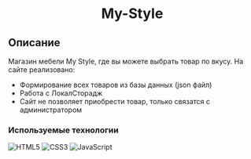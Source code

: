 <h1 align="center">My-Style</h1>

## Описание
Магазин мебели My Style, где вы можете выбрать товар по вкусу.
На сайте реализовано:
+ Формирование всех товаров из базы данных (json файл)
+ Работа с ЛокалСторадж
+ Сайт не позволяет приобрести товар, только связатся с администратором

### Используемые технологии
![HTML5](https://img.shields.io/badge/-HTML5-black?style=flat-square&logo=html5&logoColor=html)
![CSS3](https://img.shields.io/badge/-CSS3-black?style=flat-square&logo=css3&logoColor=css3)
![JavaScript](https://img.shields.io/badge/-JavaScript-black?style=flat-square&logo=javascript)

